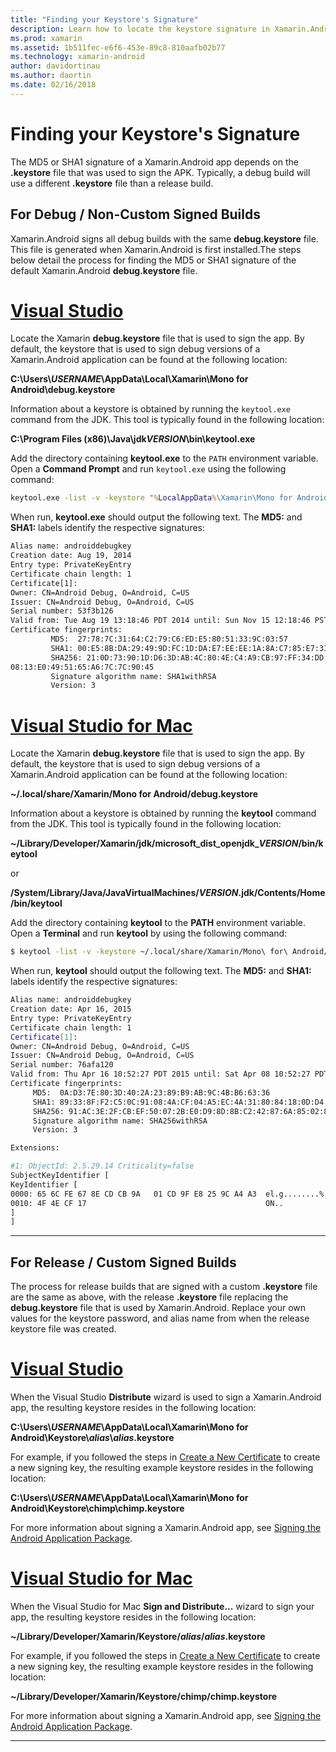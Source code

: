 ```yaml
---
title: "Finding your Keystore's Signature"
description: Learn how to locate the keystore signature in Xamarin.Android.
ms.prod: xamarin
ms.assetid: 1b511fec-e6f6-453e-89c8-810aafb02b77
ms.technology: xamarin-android
author: davidortinau
ms.author: daortin
ms.date: 02/16/2018
---
```


# Finding your Keystore's Signature

The MD5 or SHA1 signature of a Xamarin.Android app depends on the
**.keystore** file that was used to sign the APK. Typically, a debug
build will use a different **.keystore** file than a release build.

## For Debug / Non-Custom Signed Builds

Xamarin.Android signs all debug builds with the same **debug.keystore**
file. This file is generated when Xamarin.Android is first
installed.The steps below detail the process for finding the MD5 or
SHA1 signature of the default Xamarin.Android **debug.keystore** file.

# [Visual Studio](#tab/windows)

Locate the Xamarin **debug.keystore** file that is used to sign the
app. By default, the keystore that is used to sign debug versions of
a Xamarin.Android application can be found at the following
location:

**C:\\Users\\*USERNAME*\\AppData\\Local\\Xamarin\\Mono for Android\\debug.keystore**

Information about a keystore is obtained by running the `keytool.exe`
command from the JDK. This tool is typically found in the following location:

**C:\\Program Files (x86)\\Java\\jdk*VERSION*\\bin\\keytool.exe**

Add the directory containing **keytool.exe** to the `PATH` environment variable.
Open a **Command Prompt** and run `keytool.exe` using the following command:

```cmd
keytool.exe -list -v -keystore "%LocalAppData%\Xamarin\Mono for Android\debug.keystore" -alias androiddebugkey -storepass android -keypass android
```

When run, **keytool.exe** should output the following text. The **MD5:** and **SHA1:** labels identify the respective signatures:

```cmd
Alias name: androiddebugkey
Creation date: Aug 19, 2014
Entry type: PrivateKeyEntry
Certificate chain length: 1
Certificate[1]:
Owner: CN=Android Debug, O=Android, C=US
Issuer: CN=Android Debug, O=Android, C=US
Serial number: 53f3b126
Valid from: Tue Aug 19 13:18:46 PDT 2014 until: Sun Nov 15 12:18:46 PST 2043
Certificate fingerprints:
         MD5:  27:78:7C:31:64:C2:79:C6:ED:E5:80:51:33:9C:03:57
         SHA1: 00:E5:8B:DA:29:49:9D:FC:1D:DA:E7:EE:EE:1A:8A:C7:85:E7:31:23
         SHA256: 21:0D:73:90:1D:D6:3D:AB:4C:80:4E:C4:A9:CB:97:FF:34:DD:B4:42:FC:
08:13:E0:49:51:65:A6:7C:7C:90:45
         Signature algorithm name: SHA1withRSA
         Version: 3
```

# [Visual Studio for Mac](#tab/macos)

Locate the Xamarin **debug.keystore** file that is used to sign the
app. By default, the keystore that is used to sign debug versions of
a Xamarin.Android application can be found at the following
location:

**~/.local/share/Xamarin/Mono for Android/debug.keystore**

Information about a keystore is obtained by running the **keytool**
command from the JDK. This tool is typically found in the following
location:

**~/Library/Developer/Xamarin/jdk/microsoft_dist_openjdk_*VERSION*/bin/keytool**

or

**/System/Library/Java/JavaVirtualMachines/*VERSION*.jdk/Contents/Home/bin/keytool**

Add the directory containing **keytool** to the **PATH** environment variable.
Open a **Terminal** and run **keytool**
by using the following command:

```bash
$ keytool -list -v -keystore ~/.local/share/Xamarin/Mono\ for\ Android/debug.keystore -alias androiddebugkey -storepass android -keypass android
```

When run, **keytool** should output the following text. The **MD5:** and **SHA1:** labels identify the respective signatures:

```bash
Alias name: androiddebugkey
Creation date: Apr 16, 2015
Entry type: PrivateKeyEntry
Certificate chain length: 1
Certificate[1]:
Owner: CN=Android Debug, O=Android, C=US
Issuer: CN=Android Debug, O=Android, C=US
Serial number: 76afa120
Valid from: Thu Apr 16 10:52:27 PDT 2015 until: Sat Apr 08 10:52:27 PDT 2045
Certificate fingerprints:
     MD5:  0A:D3:7E:80:3D:40:2A:23:89:B9:AB:9C:4B:B6:63:36
     SHA1: 89:33:8F:F2:C5:0C:91:08:4A:CF:04:A5:EC:4A:31:80:84:18:0D:D4
     SHA256: 91:AC:3E:2F:CB:EF:50:07:2B:E0:D9:8D:8B:C2:42:87:6A:85:02:86:EB:44:84:10:34:02:ED:35:CE:C6:38:47
     Signature algorithm name: SHA256withRSA
     Version: 3

Extensions:

#1: ObjectId: 2.5.29.14 Criticality=false
SubjectKeyIdentifier [
KeyIdentifier [
0000: 65 6C FE 67 8E CD CB 9A   01 CD 9F E8 25 9C A4 A3  el.g........%...
0010: 4F 4E CF 17                                        ON..
]
]
```

-----

## For Release / Custom Signed Builds

The process for release builds that are signed with a custom
**.keystore** file are the same as above, with the release
**.keystore** file replacing the **debug.keystore** file that is used
by Xamarin.Android. Replace your own values for the keystore password,
and alias name from when the release keystore file was created.

# [Visual Studio](#tab/windows)

When the Visual Studio **Distribute**
wizard is used to sign a Xamarin.Android app, the resulting keystore resides in the following location:

**C:\\Users\\*USERNAME*\\AppData\\Local\\Xamarin\\Mono for Android\\Keystore\\*alias*\\*alias*.keystore**

For example, if you followed the steps in [Create a New Certificate](~/android/deploy-test/signing/index.md#newcertvs) to create a new signing key, the resulting example keystore resides in the following location:

**C:\\Users\\*USERNAME*\\AppData\\Local\\Xamarin\\Mono for Android\\Keystore\\chimp\\chimp.keystore**

For more information about signing a Xamarin.Android app, see
[Signing the Android Application Package](~/android/deploy-test/signing/index.md).

# [Visual Studio for Mac](#tab/macos)

When the Visual Studio for Mac **Sign and Distribute...**
wizard to sign your app, the resulting keystore resides in the following location:

**~/Library/Developer/Xamarin/Keystore/*alias*/*alias*.keystore**

For example, if you followed the steps in [Create a New Certificate](~/android/deploy-test/signing/index.md#newcertxs) to create a new signing key, the resulting example keystore resides in the following location:

**~/Library/Developer/Xamarin/Keystore/chimp/chimp.keystore**

For more information about signing a Xamarin.Android app, see
[Signing the Android Application Package](~/android/deploy-test/signing/index.md).

-----
